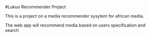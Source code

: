 #Lukuo Recommender Project

This is a project on a media recommender sysytem for african media. 

The web app will recommend media based on users specification and search
